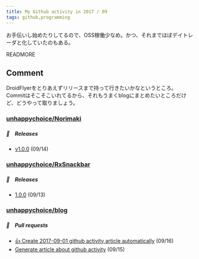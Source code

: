 ```yaml
---
title: My Github activity in 2017 / 09
tags: github,programming
---
```


お手伝いし始めたりしてるので、OSS稼働少なめ。かつ、それまでほぼデイトレーダと化していたのもある。

READMORE

## Comment

DroidFlyerをとりあえずリリースまで持って行きたいかなというところ。Commitはそこそこいれてるから、それもうまくblogにまとめたいところだけど、どうやって取りましょう。

### [unhappychoice/Norimaki](https://github.com/unhappychoice/Norimaki)

##### 🎉　Releases

- [v1.0.0](https://github.com/unhappychoice/Norimaki/releases/tag/v1.0.0) (09/14)

### [unhappychoice/RxSnackbar](https://github.com/unhappychoice/RxSnackbar)

##### 🎉　Releases

- [1.0.0](https://github.com/unhappychoice/RxSnackbar/releases/tag/1.0.0) (09/13)

### [unhappychoice/blog](https://github.com/unhappychoice/blog)

##### 📁　Pull requests

- [:+1: Create 2017-09-01 github activity article automatically](https://github.com/unhappychoice/blog/pull/9) (09/16)
- [Generate article about github activity](https://github.com/unhappychoice/blog/pull/3) (09/15)
